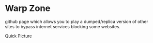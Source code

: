 # Warp Zone
github page which allows you to play a dumped/replica version of other sites to bypass internet services blocking some websites.
<br>

[Quick Picture](https://imgur.com/a/i65nL6D)
